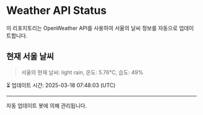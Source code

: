 
# Weather API Status

이 리포지토리는 OpenWeather API를 사용하여 서울의 날씨 정보를 자동으로 업데이트합니다.

## 현재 서울 날씨
> 서울의 현재 날씨: light rain, 온도: 5.76°C, 습도: 49%

⏳ 업데이트 시간: 2025-03-18 07:48:03 (UTC)

---
자동 업데이트 봇에 의해 관리됩니다.
